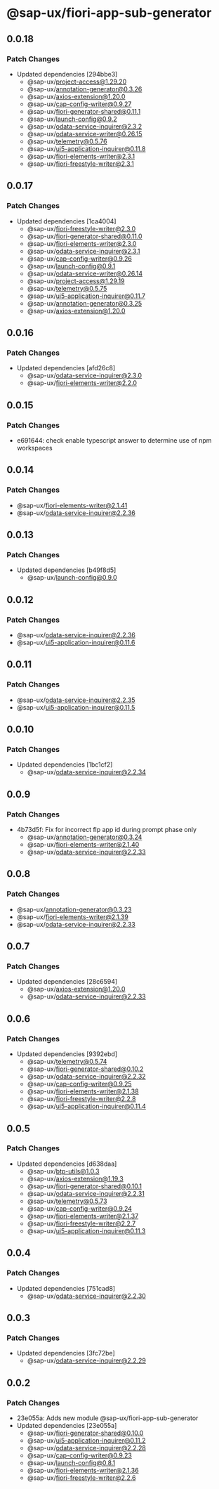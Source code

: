 # @sap-ux/fiori-app-sub-generator

## 0.0.18

### Patch Changes

-   Updated dependencies [294bbe3]
    -   @sap-ux/project-access@1.29.20
    -   @sap-ux/annotation-generator@0.3.26
    -   @sap-ux/axios-extension@1.20.0
    -   @sap-ux/cap-config-writer@0.9.27
    -   @sap-ux/fiori-generator-shared@0.11.1
    -   @sap-ux/launch-config@0.9.2
    -   @sap-ux/odata-service-inquirer@2.3.2
    -   @sap-ux/odata-service-writer@0.26.15
    -   @sap-ux/telemetry@0.5.76
    -   @sap-ux/ui5-application-inquirer@0.11.8
    -   @sap-ux/fiori-elements-writer@2.3.1
    -   @sap-ux/fiori-freestyle-writer@2.3.1

## 0.0.17

### Patch Changes

-   Updated dependencies [1ca4004]
    -   @sap-ux/fiori-freestyle-writer@2.3.0
    -   @sap-ux/fiori-generator-shared@0.11.0
    -   @sap-ux/fiori-elements-writer@2.3.0
    -   @sap-ux/odata-service-inquirer@2.3.1
    -   @sap-ux/cap-config-writer@0.9.26
    -   @sap-ux/launch-config@0.9.1
    -   @sap-ux/odata-service-writer@0.26.14
    -   @sap-ux/project-access@1.29.19
    -   @sap-ux/telemetry@0.5.75
    -   @sap-ux/ui5-application-inquirer@0.11.7
    -   @sap-ux/annotation-generator@0.3.25
    -   @sap-ux/axios-extension@1.20.0

## 0.0.16

### Patch Changes

-   Updated dependencies [afd26c8]
    -   @sap-ux/odata-service-inquirer@2.3.0
    -   @sap-ux/fiori-elements-writer@2.2.0

## 0.0.15

### Patch Changes

-   e691644: check enable typescript answer to determine use of npm workspaces

## 0.0.14

### Patch Changes

-   @sap-ux/fiori-elements-writer@2.1.41
-   @sap-ux/odata-service-inquirer@2.2.36

## 0.0.13

### Patch Changes

-   Updated dependencies [b49f8d5]
    -   @sap-ux/launch-config@0.9.0

## 0.0.12

### Patch Changes

-   @sap-ux/odata-service-inquirer@2.2.36
-   @sap-ux/ui5-application-inquirer@0.11.6

## 0.0.11

### Patch Changes

-   @sap-ux/odata-service-inquirer@2.2.35
-   @sap-ux/ui5-application-inquirer@0.11.5

## 0.0.10

### Patch Changes

-   Updated dependencies [1bc1cf2]
    -   @sap-ux/odata-service-inquirer@2.2.34

## 0.0.9

### Patch Changes

-   4b73d5f: Fix for incorrect flp app id during prompt phase only
    -   @sap-ux/annotation-generator@0.3.24
    -   @sap-ux/fiori-elements-writer@2.1.40
    -   @sap-ux/odata-service-inquirer@2.2.33

## 0.0.8

### Patch Changes

-   @sap-ux/annotation-generator@0.3.23
-   @sap-ux/fiori-elements-writer@2.1.39
-   @sap-ux/odata-service-inquirer@2.2.33

## 0.0.7

### Patch Changes

-   Updated dependencies [28c6594]
    -   @sap-ux/axios-extension@1.20.0
    -   @sap-ux/odata-service-inquirer@2.2.33

## 0.0.6

### Patch Changes

-   Updated dependencies [9392ebd]
    -   @sap-ux/telemetry@0.5.74
    -   @sap-ux/fiori-generator-shared@0.10.2
    -   @sap-ux/odata-service-inquirer@2.2.32
    -   @sap-ux/cap-config-writer@0.9.25
    -   @sap-ux/fiori-elements-writer@2.1.38
    -   @sap-ux/fiori-freestyle-writer@2.2.8
    -   @sap-ux/ui5-application-inquirer@0.11.4

## 0.0.5

### Patch Changes

-   Updated dependencies [d638daa]
    -   @sap-ux/btp-utils@1.0.3
    -   @sap-ux/axios-extension@1.19.3
    -   @sap-ux/fiori-generator-shared@0.10.1
    -   @sap-ux/odata-service-inquirer@2.2.31
    -   @sap-ux/telemetry@0.5.73
    -   @sap-ux/cap-config-writer@0.9.24
    -   @sap-ux/fiori-elements-writer@2.1.37
    -   @sap-ux/fiori-freestyle-writer@2.2.7
    -   @sap-ux/ui5-application-inquirer@0.11.3

## 0.0.4

### Patch Changes

-   Updated dependencies [751cad8]
    -   @sap-ux/odata-service-inquirer@2.2.30

## 0.0.3

### Patch Changes

-   Updated dependencies [3fc72be]
    -   @sap-ux/odata-service-inquirer@2.2.29

## 0.0.2

### Patch Changes

-   23e055a: Adds new module @sap-ux/fiori-app-sub-generator
-   Updated dependencies [23e055a]
    -   @sap-ux/fiori-generator-shared@0.10.0
    -   @sap-ux/ui5-application-inquirer@0.11.2
    -   @sap-ux/odata-service-inquirer@2.2.28
    -   @sap-ux/cap-config-writer@0.9.23
    -   @sap-ux/launch-config@0.8.1
    -   @sap-ux/fiori-elements-writer@2.1.36
    -   @sap-ux/fiori-freestyle-writer@2.2.6

